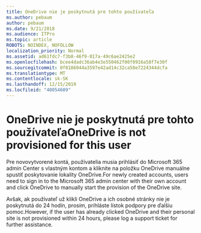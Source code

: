 ```yaml
---
title: OneDrive nie je poskytnutá pre tohto používateľa
ms.author: pebaum
author: pebaum
ms.date: 9/21/2018
ms.audience: ITPro
ms.topic: article
ROBOTS: NOINDEX, NOFOLLOW
localization_priority: Normal
ms.assetid: ad61fdc7-f3b8-46f9-817a-49c6ae2425e2
ms.openlocfilehash: bcee4dadc36ab4e3e550462f00f0916a58f7e30f
ms.sourcegitcommit: 0f0186044a3597e42ad14c32ca58e7224344dcfa
ms.translationtype: MT
ms.contentlocale: sk-SK
ms.lasthandoff: 12/15/2019
ms.locfileid: "40054609"
---
```

# <a name="onedrive-is-not-provisioned-for-this-user"></a><span data-ttu-id="6a78e-102">OneDrive nie je poskytnutá pre tohto používateľa</span><span class="sxs-lookup"><span data-stu-id="6a78e-102">OneDrive is not provisioned for this user</span></span>

<span data-ttu-id="6a78e-103">Pre novovytvorené kontá, používatelia musia prihlásiť do Microsoft 365 admin Center s vlastným kontom a kliknite na položku OneDrive manuálne spustiť poskytovanie lokality OneDrive.</span><span class="sxs-lookup"><span data-stu-id="6a78e-103">For newly created accounts, users need to sign in to the Microsoft 365 admin center with their own account and click OneDrive to manually start the provision of the OneDrive site.</span></span>
  
<span data-ttu-id="6a78e-104">Avšak, ak používateľ už klikli OneDrive a ich osobné stránky nie je poskytnutá do 24 hodín, prosím, prihláste lístok podpory pre ďalšiu pomoc.</span><span class="sxs-lookup"><span data-stu-id="6a78e-104">However, if the user has already clicked OneDrive and their personal site is not provisioned within 24 hours, please log a support ticket for further assistance.</span></span>
  

